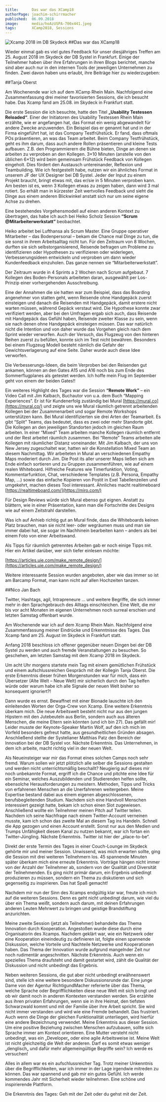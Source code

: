 ```yaml
---
title:      Das war das XCamp18
authorPage: joachim-schirrmacher
published:  06.09.2018
image:      media/hoAzUSPA-700x441.jpeg
tags:       XCamp2018, Sessions
---
```


![Xcamp 2018 im DB Skydeck](media/hoAzUSPA-700x441.jpeg)
##Das war das XCamp18

Wieder einmal gab es viel gutes Feedback für unser diesjähriges Treffen am 25. August 2018 im Skydeck der DB Systel in 
Frankfurt. Einige der Teilnehmer haben über ihre Erfahrungen in ihren Blogs berichtet, manche sind aber auch nur in den 
internen Tools der jeweiligen Unternehmen zu finden. Zwei davon haben uns erlaubt, ihre Beiträge hier zu wiederzugeben:

##Tanja Oberst

Am Wochenende war ich auf dem XCamp Rhein Main. Nachfolgend eine Zusammenfassung drei meiner favorisierten Sessions, 
die ich besucht habe.  Das Xcamp fand am 25.08. im Skydeck in Frankfurt statt.

Die erste Session die ich besuchte, hatte den Titel **„Usability Testessen Reloaded“**. Einer der Initiatoren des Usability 
Testessen Rhein Main erzählte, wie er angefangen hat, das Format ein wenig abgewandelt für andere Zwecke anzuwenden. 
Ein Beispiel das er genannt hat und in der Firma eingeführt hat, ist das Company Testfrühstück. Er fand, dass oftmals POs 
präsentieren, an was das Team arbeitet. Beim Company Testfrühstück, geht es ihm darum, dass auch andere Rollen präsentieren 
und kleine Tests aufbauen. Z.B. den Programmierern die Bühne bieten, Dinge an denen sie arbeiten zu verproben an den Kollegen. 
3×10 Minuten (anstelle von den üblichen 6×12) wird beim gemeinsam Frühstück Feedback von Kollegen eingeholt. Dies fördert den 
Austausch untereinander, Reflexion und Teambuilding. Wie ich festgestellt habe, nutzen wir ein ähnliches Format in unserem 
JF der UX Designer bei DB Systel. Jeder der  Input zu einem Projekt braucht, bringt etwas mit, das er/sie in 5 Minuten 
verproben kann. Am besten ist es, wenn 3 Kollegen etwas zu zeigen haben, dann wird 3 mal rotiert. So erhält man in kürzester 
Zeit wertvolles Feedback und sieht die Dinge aus einem anderen Blickwinkel anstatt sich nur um seine eigene Achse zu drehen.

Eine bestehendes Vorgehensmodell auf einen anderen Kontext zu übertragen, das habe ich auch bei Heiko Scholz Session 
**“Scrum @Mitarbeiterwerkstatt”** beobachtet.

Heiko arbeitet bei Lufthansa als Scrum Master. Eine Gruppe operativer Mitarbeiter – das Bodenpersonal – bekam die Chance mal 
Dinge zu tun, die sie sonst in ihrem Arbeitsalltag nicht tun. Für den Zeitraum von 8 Wochen, durften sie sich 
selbstorganisierend, Reisende befragen um Probleme zu identifizieren oder Hypothesen zu verifizieren oder widerlegen, 
Verbesserungsideen entwickeln und verproben um dann wieder Kundenfeedback einzuholen. Das ganze nennen sie 
“Mitarbeiterwerkstatt”.

Der Zeitraum wurde in 4 Sprints a 2 Wochen nach Scrum aufgebaut. 7 Kollegen des Boden-Personals arbeiteten daran, 
ausgewählt per Los-Prinzip einer vorhergehenden Ausschreibung.

Eine der Annahmen die sie hatten war zum Beispiel, dass das Boarding angenehmer von statten geht, wenn Reisende ohne 
Handgepäck zuerst einsteigen und danach die Reisenden mit Handgepäck, damit erstere nicht warten müssen, während Gepäck 
verstaut wird. Die Hypothese konnte zwar verifiziert werden, aber bei den Umfragen ergab sich auch, dass Reisende mit 
Handgepäck das Gefühl haben, Reisende zweiter Klasse zu sein, wenn sie nach denen ohne Handgepäck einsteigen müssen. 
Das war natürlich nicht die Intention und von daher wurde das Vorgehen gleich nach dem Sprint wieder verworfen. Auch der 
Versuch, das Flugzeug von den hinteren Reihen zuerst zu befüllen, konnte sich im Test nicht bewähren. Besonders bei einem 
Flugzeug Modell besteht nämlich die Gefahr der Gewichtsverlagerung auf eine Seite. Daher wurde auch diese Idee verworfen.

Die Verbesserungs-Ideen, die beim Verproben bei den Reisenden gut ankamen, können an den Gates A15 und A16 noch bis zum 
Ende des Sommerflugplanes als getestet werden. Ich hoffe mein Flug im September geht von einem der beiden Gates!!

Ein weiteres Highlight des Tages war die Session **“Remote Work”** –  ein Video Call mit Jim Kalbach, Buchautor von u.a. dem 
Buch “Mapping Experiences”. Er ist für Kundenerfolg zuständig bei Mural [https://mural.co](https://mural.co/) und zeigte uns wie Mural räumlich 
getrennt arbeitenden Kollegen bei der Zusammenarbeit und sogar Remote Workshops unterstützen kann. Bei Mural identifizierten 
sie drei Arten der Teamarbeit. Es gibt “Split” Teams, das bedeutet, dass es zwei oder mehr Standorte gibt. Die Kollegen 
an den jeweiligen Standorten jedoch im gleichen Raum arbeiten. In einer “Mixed” Team arbeiten manche Kollegen räumlich 
entfernt und der Rest arbeitet räumlich zusammen. Bei “Remote” Teams arbeiten alle Kollegen mit räumlicher Distanz 
voneinander. Mit Jim Kalbach, der uns von New Jersey zugeschaltet war, hatten wir die Konstellation Mixed Team an diesem 
Nachmittag. Wir arbeiteten in Mural an verschiedenen Empathy Maps moderiert durch Jim. Die Post its aller unserer Maps 
ließen sich am Ende einfach sortieren und zu Gruppen zusammenführen, wie auf einem realen Whiteboard. Hilfreiche Features 
wie Timerfunktion, Voting, Kommentarfunktion, Chat, verschiedene Templates (z.B. Persona, Empathy Map, …) sowie das 
einfache Kopieren von Postit in Exel Tabellenzeilen und umgekehrt, machen dieses Tool interessant. Ähnliches macht 
realtimeboard [https://realtimeboard.com/](https://miro.com/)

Für Design Reviews würde sich Mural ebenso gut eignen. Anstatt zu blättern, wie in einer Präsentation, kann man die 
Fortschritte des Designs wie auf einem Zeitstrahl darstellen.

Was ich auf Anhieb richtig gut an Mural finde, dass die Whiteboards keinen Platz brauchen, man sie nicht leer- oder 
wegräumen muss und man sie immer dabei hat, sie sogar im Nachhinein bearbeiten kann – anders als bei einem Foto von einer 
Arbeitswand.

Als Tipps für räumlich getrenntes Arbeiten gab er noch einige Tipps mit. Hier ein Artikel darüber, wer sich tiefer 
einlesen möchte:

[https://articles.uie.com/make_remote_design/](https://articles.uie.com/make_remote_design/)

Weitere interessante Session wurden angeboten, aber wie das immer so ist am Barcamp Format, man kann nicht auf allen 
Hochzeiten tanzen.

##Nico Jan Bach

Twitter, Hashtags, agil, Intrapreneure … und weitere Begriffe, die sich immer mehr in den Sprachgebrauch des Alltags 
einschleichen. Eine Welt, die mir bis vor acht Monaten im eigenen Unternehmen noch surreal erschien und letzten Samstag 
offenbart wurde.

Am Wochenende war ich auf dem Xcamp Rhein Main. Nachfolgend eine Zusammenfassung meiner Eindrücke und Erkenntnisse des 
Tages. Das Xcamp fand am 25. August im Skydeck in Frankfurt statt.

Anfang 2018 beschloss ich offener gegenüber neuen Dingen bei der DB Systel zu werden und auch fremde Veranstaltungen zu 
besuchen. So geschehen, am letzten Samstag mit dem Xcamp 2018 im Skydeck.

Um acht Uhr morgens startete mein Tag mit einem gemütlichen Frühstück und einem aufschlussreichen Gespräch mit der 
Kollegin Tanja Oberst. Die erste Erkenntnis dieser frühen Morgenstunden war für mich, dass ein Übersetzer 
(Alte Welt – Neue Welt) mir sicherlich durch den Tag helfen würde oder warum habe ich alle Signale der neuen Welt bisher 
so konsequent ignoriert?!

Dann wurde es ernst. Bewaffnet mit einer Bionade lauschte ich den einleitenden Worten der Orga-Crew von Xcamp. Eine weitere 
Erkenntnis überkam mich. Die neue Arbeitswelt besteht nicht nur aus den jungen Hipstern mit den Jutebeuteln aus Berlin, 
sondern auch aus älteren Menschen, die meine Eltern sein könnten (und ich bin 27). Das gefällt mir! Leider musste der 
Keynote-Speaker Martin Wolf, auf den ich mich im Vorfeld besonders gefreut hatte, aus gesundheitlichen Gründen absagen. 
Anschließend stellte der Systelianer Matthias Patz den Bereich der Innovation bei der DB Systel vor. Nächste Erkenntnis. 
Das Unternehmen, in dem ich arbeite, macht richtig viel in der neuen Welt.

Als Neueinsteiger war mir das Format eines solchen Camps noch sehr fremd. Warum sollen wir jetzt plötzlich alle selber 
die Sessions gestalten und werden nicht unterrichtsmäßig beschallt? Neugierig auf dieses mir noch unbekannte Format, ergriff 
ich die Chance und pitchte eine Idee für ein Seminar, welches Auszubildenden und Studierenden helfen sollte, ebensolche 
Herausforderungen zu meistern. Methoden, Tipps und Tricks von erfahrenen Menschen an die Unerfahrenen weitergeben. Meine 
Expertise bestand dabei aus einem eigenen abgeschlossenen, berufsbegleitenden Studium. Nachdem sich eine Handvoll Menschen 
interessiert gezeigt hatte, bekam ich schon einen Slot zugewiesen. Anschließend wollte ein Teilnehmer meinen Pitch auf 
Twitter teilen. Nachdem ich seine Nachfrage nach einem Twitter-Account verneinen musste, kam ich schon das zweite Mal 
an diesem Tag ins Handeln. Schnell die App gezogen und einen Account erstellt. Sonst nur aus den Medien und Trumps 
Unfähigkeit diesen Kanal zu nutzen bekannt, war ich fortan ein Twitter-Jüngling. Nächste Erkenntnis. Twitter ist hier der 
„place-to-be“.

Direkt der erste Termin des Tages in einer Couch-Lounge im Skydeck gehörte mir und meiner Session. Unwissend, was mich 
erwarten sollte, ging die Session mit drei weiteren Teilnehmern los. 45 spannende Minuten später überkam mich eine erneute 
Erkenntnis. Vorträge hängen nicht immer von der Anzahl der Teilnehmer ab, sondern von der Qualität und Diversität der 
Teilnehmenden. Es ging nicht primär darum, ein Ergebnis unbedingt produzieren zu müssen, sondern ein Thema zu diskutieren 
und sich gegenseitig zu inspirieren. Das hat Spaß gemacht!

Nachdem mir nun der Sinn des Xcamps endgültig klar war, freute ich mich auf die weiteren Sessions. Denn es geht nicht 
unbedingt darum, wie viel du über ein Thema weißt, sondern auch darum, mit deinen Erfahrungen anderen Leuten Mehrwert 
zu bringen und geistige Brandstiftung anzurichten.

Meine zweite Session (jetzt als Teilnehmer) behandelte das Thema Innovation durch Kooperation. Angestoßen wurde diese 
durch eine Organisatorin des Xcamps. Nachdem geklärt war, wie ein Netzwerk oder eine Kooperation eineindeutig zu definieren 
ist, folgte einen spannende Diskussion, welche Vorteile und Nachteile Netzwerke und Kooperationen haben. Das Thema der 
Innovation wurde aufgrund mangelnder Zeit nur noch rudimentär angeschnitten. Nächste Erkenntnis. Auch wenn ein spezielles 
Thema draufsteht und damit gestartet wird, zählt die Qualität der Diskussion und nicht unbedingt das Ergebnis.

Neben weiteren Sessions, die gut aber nicht unbedingt erwähnenswert sind, stelle ich eine weitere besondere 
Diskussionsrunde dar. Eine junge Dame von der Agentur RichtigundMacher referierte über das Thema, welche Sprache oder 
Begrifflichkeiten diese neue Welt mit sich bringt und ob wir damit noch in anderen Kontexten verstanden werden. 
Sie erzählte aus ihren privaten Erfahrungen, wenn sie in ihre Heimat, den tiefsten Schwarzwald kommt und mit der Familie 
über ihre Arbeit spricht. Sie wird nicht immer verstanden und wird wie eine Fremde behandelt. Das frustriert. Auch wenn 
die Dinge der gleichen Funktionalität unterliegen, wird hierfür eine andere Bezeichnung verwendet. Meine Erkenntnis aus 
dieser Session. Um eine positive Beziehung zwischen Menschen aufzubauen, sollte sich Sprache immer am Kontext orientieren. 
Eine Mutter versteht nicht unbedingt, was ein „Developer„ oder eine agile Arbeitsweise ist. Meine Welt ist nicht 
gleichzeitig die Welt der anderen. Darf es somit etwas weniger „denglisch„ und dafür mehr allgemeingültige Begriffe sein? 
Ich werde es versuchen!

Alles in allem war es ein aufschlussreicher Tag. Trotz meiner Unkenntnis über die Begrifflichkeiten, war ich immer in der 
Lage irgendwie mitreden zu können. Das war spannend und gab mir ein gutes Gefühl. Ich werde kommendes Jahr mit Sicherheit 
wieder teilnehmen. Eine schöne und inspirierende Plattform.

Die Erkenntnis des Tages: Geh mit der Zeit oder du gehst mit der Zeit.
